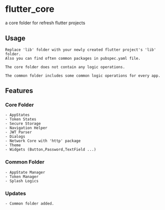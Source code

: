 # flutter_core

 a core folder for refresh flutter projects

## Usage

    Replace 'lib' folder with your newly created flutter project's 'lib' folder.
    Also you can find often common packages in pubspec.yaml file.

    The core folder does not contain any logic operations.

    The common folder includes some common logic operations for every app.

## Features

### Core Folder

    - AppStates
    - Token States
    - Secure Storage
    - Navigation Helper
    - JWT Parser
    - Dialogs
    - Network Core with 'http' package
    - Theme
    - Widgets (Button,Password,TextField ...)

### Common Folder

    - AppState Manager
    - Token Manager
    - Splash Logics

### Updates

    - Common folder added.
